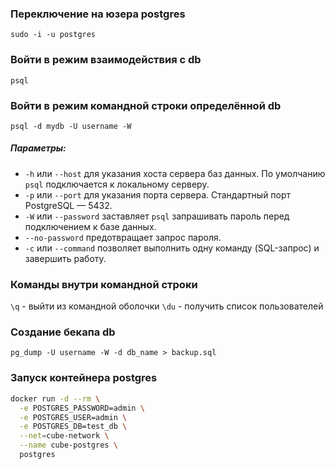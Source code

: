 ### Переключение на юзера postgres
`sudo -i -u postgres`

### Войти в режим взаимодействия с db
`psql` 

### Войти в режим командной строки определённой db
`psql -d mydb -U username -W`
##### Параметры:
- `-h` или `--host` для указания хоста сервера баз данных. По умолчанию `psql` подключается к локальному серверу.
- `-p` или `--port` для указания порта сервера. Стандартный порт PostgreSQL — 5432.
- `-W` или `--password` заставляет `psql` запрашивать пароль перед подключением к базе данных.
- `--no-password` предотвращает запрос пароля.
- `-c` или `--command` позволяет выполнить одну команду (SQL-запрос) и завершить работу.

### Команды внутри командной строки
`\q` - выйти из командной оболочки
`\du` - получить список пользователей

### Создание бекапа db
`pg_dump -U username -W -d db_name > backup.sql`

### Запуск контейнера postgres
```sh
docker run -d --rm \
  -e POSTGRES_PASSWORD=admin \
  -e POSTGRES_USER=admin \
  -e POSTGRES_DB=test_db \
  --net=cube-network \
  --name cube-postgres \
  postgres
```

